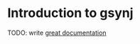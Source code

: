 # Introduction to gsynj

TODO: write [great documentation](http://jacobian.org/writing/what-to-write/)
